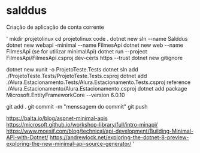 # salddus
Criação de aplicação de conta corrente

'
mkdir projetolinux
cd projetolinux
code .
dotnet new sln --name Salddus
dotnet new webapi -minimal --name FilmesApi
dotnet new web --name FilmesApi (se for utilizar minimalApi)
dotnet run --project FilmesApi/FilmesApi.csproj dev-certs https --trust
dotnet new gitignore

dotnet new xunit -o ProjetoTeste.Tests
dotnet sln add ./ProjetoTeste.Tests/ProjetoTeste.Tests.csproj
dotnet add ./Alura.Estacionamento.Tests/Alura.Estacionamento.Tests.csproj reference ./Alura.Estacionamento/Alura.Estacionamento.csproj 
dotnet add package Microsoft.EntityFrameworkCore --version 6.0.10

git add .
git commit -m "menssagem do commit"
git push

https://balta.io/blog/aspnet-minimal-apis
https://microsoft.github.io/workshop-library/full/intro-minapi/
https://www.moesif.com/blog/technical/api-development/Building-Minimal-API-with-Dotnet/
https://andrewlock.net/exploring-the-dotnet-8-preview-exploring-the-new-minimal-api-source-generator/
'